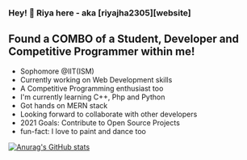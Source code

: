 ### Hey! 👋 Riya here - aka [riyajha2305][website]

## Found a COMBO of a Student, Developer and Competitive Programmer within me!
- Sophomore @IIT(ISM)
- Currently working on Web Development skills
- A Competitive Programming enthusiast too
- I'm currently learning C++, Php and Python
- Got hands on MERN stack
- Looking forward to collaborate with other developers
- 2021 Goals: Contribute to Open Source Projects
- fun-fact: I love to paint and dance too

[![Anurag's GitHub stats](https://github-readme-stats.vercel.app/api?username=riyajha2305)](https://github.com/anuraghazra/github-readme-stats)

